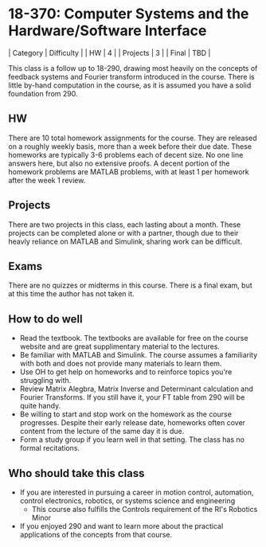 # 18-370: Computer Systems and the Hardware/Software Interface

| Category | Difficulty |
| HW       | 4          |
| Projects | 3          |
| Final    | TBD        |

This class is a follow up to 18-290, drawing most heavily on the concepts of feedback systems and Fourier transform introduced in the course. There is little by-hand computation in the course, as it is assumed you have a solid foundation from 290.

## HW

There are 10 total homework assignments for the course. They are released on a roughly weekly basis, more than a week before their due date. These homeworks are typically 3-6 problems each of decent size. No one line answers here, but also no extensive proofs. A decent portion of the homework problems are MATLAB problems, with at least 1 per homework after the week 1 review.

## Projects

There are two projects in this class, each lasting about a month. These projects can be completed alone or with a partner, though due to their heavly reliance on MATLAB and Simulink, sharing work can be difficult. 

## Exams

There are no quizzes or midterms in this course. There is a final exam, but at this time the author has not taken it. 


## How to do well

- Read the textbook. The textbooks are available for free on the course website and are great supplimentary material to the lectures.
- Be familiar with MATLAB and Simulink. The course assumes a familiarity with both and does not provide many materials to learn them.
- Use OH to get help on homeworks and to reinforce topics you're struggling with.
- Review Matrix Alegbra, Matrix Inverse and Determinant calculation and Fourier Transforms. If you still have it, your FT table from 290 will be quite handy.
- Be willing to start and stop work on the homework as the course progresses. Despite their early release date, homeworks often cover content from the lecture of the same day it is due.
- Form a study group if you learn well in that setting. The class has no formal recitations.

## Who should take this class

- If you are interested in pursuing a career in motion control, automation, control electronics, robotics, or systems science and engineering
  - This course also fulfills the Controls requirement of the RI's Robotics Minor
- If you enjoyed 290 and want to learn more about the practical applications of the concepts from that course.
